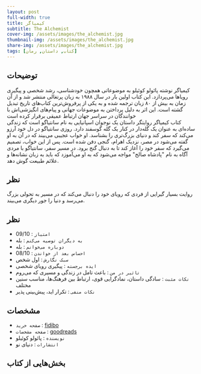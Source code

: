 ```yaml
---
layout: post
full-width: true
title: کیمیاگر
subtitle: The Alchemist
cover-img: /assets/images/the_alchemist.jpg
thumbnail-img: /assets/images/the_alchemist.jpg
share-img: /assets/images/the_alchemist.jpg
tags: [کتاب, داستان, رمان]
---
```


## توضیحات
کیمیاگر نوشته پائولو کوئیلو به موضوعاتی همچون خودشناسی، رشد شخصی و پیگیری رویاها می‌پردازد. این کتاب اولین بار در سال ۱۹۸۸ به زبان پرتغالی منتشر شد و از آن زمان به بیش از ۸۰ زبان ترجمه شده و به یکی از پرفروش‌ترین کتاب‌های تاریخ تبدیل گشته است. این اثر به دلیل پرداختن به موضوعات جهانی و پیام‌های انگیزشی‌اش با خوانندگان در سراسر جهان ارتباط عمیقی برقرار کرده است  
کتاب کیمیاگر روایتگر داستان یک نوجوان اسپانیایی به نام سانتیاگو است که زندگی ساده‌ای به عنوان یک گله‌دار در کنار یک گله گوسفند دارد. روزی سانتیاگو در دل خود آرزو می‌کند که سفر کند و دنیای بزرگ‌تری را بشناسد. او خواب عجیبی می‌بیند که در آن به او گفته می‌شود در مصر، نزدیک اهرام، گنجی دفن شده است. پس از این خواب، تصمیم می‌گیرد که سفر خود را آغاز کند تا به دنبال گنج برود. در مسیر سفر، سانتیاگو با مردی آگاه به نام "پادشاه صالح" مواجه می‌شود که به او می‌آموزد که باید به زبان نشانه‌ها و علائم طبیعت گوش دهد.

## نظر
روایت بسیار گیرایی از فردی که رویای خود را دنبال می‌کند که در مسیر به تحولی بزرگ می‌رسد و دنیا را جور دیگری می‌بیند.  

## نظر
 - `امتیاز` : 09/10
 - `به دیگران توصیه می‌کنم` : بله
 - `دوباره می‌خوانم` : بله
 - `احساس بعد از خواندن` : 08/10
 - `سبک نگارش` : اول شخص
 - `ایده برجسته` : پیگیری رویای شخصی
 - `تاثیر در من` : باعث تامل در زندگی و مسیری که می‌روم
 - `نکات مثبت` : سادگی داستان، نمادگرایی قوی، ارتباط بین فرهنگ‌ها، مناسب سنین مختلف
 - `نکات منفی` : تکرار اید، پیش‌بینی پذیر

## مشخصات
 - `صفحه خرید` : [fidibo](https://fidibo.com/book/5287-%DA%A9%D8%AA%D8%A7%D8%A8-%DA%A9%DB%8C%D9%85%DB%8C%D8%A7%DA%AF%D8%B1)  
 - `صفحه مشخصات` : [goodreads](https://www.goodreads.com/book/show/18144590-the-alchemist)  
 - `نویسنده` : پائولو کوئیلو
 - `انتشارات` : دنیای نو

## بخش‌هایی از کتاب